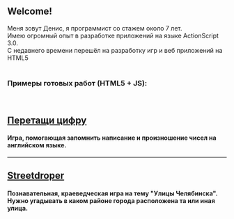 ## Welcome!

Меня зовут Денис, я программист со стажем около 7 лет.<br> 
Имею огромный опыт в разработке приложений на языке ActionScript 3.0.<br>
С недавнего времени перешёл на разработку игр и веб приложений на HTML5<br>
<br>
### Примеры готовых работ (HTML5 + JS):
<br>



<h2><a href="https://denisbaev.github.io/ddnumbers/"> Перетащи цифру</a></h2> 


#### Игра, помогающая запомнить написание и произношение чисел на английском языке.

___


<h2><a href="https://denisbaev.github.io/streetsdrop74"> Streetdroper</a></h2>


#### Познавательная, краеведческая игра на тему "Улицы Челябинска". Нужно угадывать в каком районе города расположена та или иная улица.




